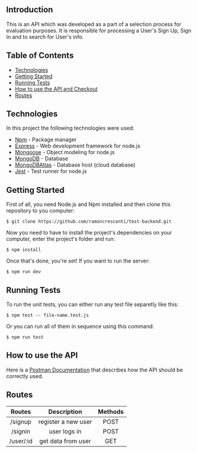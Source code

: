 ## Introduction

This is an API which was developed as a part of a selection process for evaluation purposes. It is responsible for processing a User's Sign Up, Sign In and to search for User's info.

## Table of Contents

- [Technologies](#technologies)
- [Getting Started](#getting-started)
- [Running Tests](#running-tests)
- [How to use the API and Checkout](#how-to-use-the-api-and-checkout)
- [Routes](#routes)

## Technologies

In this project the following technologies were used:

- [Npm](https://www.npmjs.com/) - Package manager
- [Express](https://expressjs.com/) - Web development framework for node.js
- [Mongoose](https://mongoosejs.com) - Object modeling for node.js
- [MongoDB](https://www.mongodb.com) - Database
- [MongoDBAtlas](https://www.mongodb.com/cloud/atlas) - Database host (cloud database)
- [Jest](https://jestjs.io) - Test runner for node.js

## Getting Started

First of all, you need Node.js and Npm installed and then clone this repository to you computer:

```
$ git clone https://github.com/ramoncrescenti/test-backend.git
```

Now you need to have to install the project's dependencies on your computer, enter the project's folder and run:

```
$ npm install
```

Once that's done, you're set! If you want to run the server:

```
$ npm run dev
```

## Running Tests

To run the unit tests, you can either run any test file separetly like this:

```
$ npm test -- file-name.test.js
```

Or you can run all of them in sequence using this command:

```
$ npm run test
```

## How to use the API

Here is a [Postman Documentation](https://documenter.getpostman.com/view/16820458/UV5UkKQH) that describes how the API should be correctly used.

## Routes

|  Routes   |     Description     | Methods |
| :-------: | :-----------------: | :-----: |
|  /signup  | register a new user |  POST   |
|  /signin  |    user logs in     |  POST   |
| /user/:id | get data from user  |   GET   |
